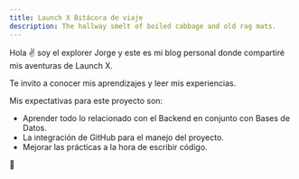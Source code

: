 ```yaml
---
title: Launch X Bitácora de viaje
description: The hallway smelt of boiled cabbage and old rag mats.
---
```


Hola ✌️  soy el explorer Jorge y este es mi blog personal donde compartiré mis aventuras de Launch X.

Te invito a conocer mis aprendizajes y leer mis experiencias.

Mis expectativas para este proyecto son:

- Aprender todo lo relacionado con el Backend en conjunto con Bases de Datos.
- La integración de GitHub para el manejo del proyecto.
- Mejorar las prácticas a la hora de escribir código.

🚀
